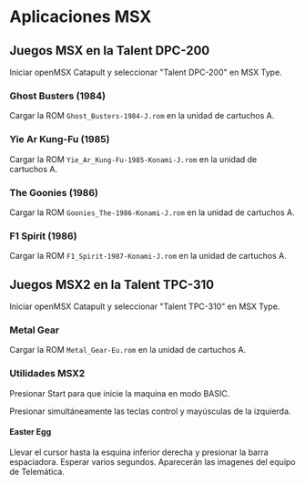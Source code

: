 # Aplicaciones MSX

## Juegos MSX en la Talent DPC-200

Iniciar openMSX Catapult y seleccionar "Talent DPC-200" en MSX Type.

### Ghost Busters (1984)

Cargar la ROM `Ghost_Busters-1984-J.rom` en la unidad de cartuchos A.

### Yie Ar Kung-Fu (1985)

Cargar la ROM `Yie_Ar_Kung-Fu-1985-Konami-J.rom` en la unidad de cartuchos A.

### The Goonies (1986)

Cargar la ROM `Goonies_The-1986-Konami-J.rom` en la unidad de cartuchos A.

### F1 Spirit (1986)

Cargar la ROM `F1_Spirit-1987-Konami-J.rom` en la unidad de cartuchos A.


## Juegos MSX2 en la Talent TPC-310

Iniciar openMSX Catapult y seleccionar "Talent TPC-310" en MSX Type.

### Metal Gear

Cargar la ROM `Metal_Gear-Eu.rom` en la unidad de cartuchos A.

### Utilidades MSX2

Presionar Start para que inicie la maquina en modo BASIC.

Presionar simultáneamente las teclas control y mayúsculas de la izquierda.

#### Easter Egg

Llevar el cursor hasta la esquina inferior derecha y presionar la barra espaciadora. Esperar varios segundos.
Aparecerán las imagenes del equipo de Telemática.

